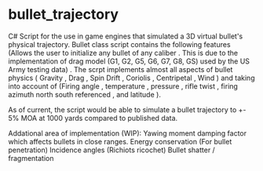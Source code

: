 # bullet_trajectory

C# Script for the use in game engines that simulated a 3D virtual bullet's physical trajectory. Bullet class script contains the following features (Allows the user to initialize any bullet of any caliber . This is due to the implementation of drag model (G1, G2, G5, G6, G7, G8, GS) used by the US Army testing data) . The scrpt implements almost all aspects of bullet physics ( Gravity , Drag , Spin Drift , Coriolis , Centripetal , Wind ) and taking into account of (Firing angle , temperature , pressure , rifle twist , firing azimuth north south referenced , and latitude ). 

As of current, the script would be able to simulate a bullet trajectory to +- 5% MOA at 1000 yards compared to published data.

Addational area of implementation (WIP):
Yawing moment damping factor which affects bullets in close ranges.
Energy conservation (For bullet penetration)
Incidence angles (Richiots ricochet)
Bullet shatter / fragmentation




